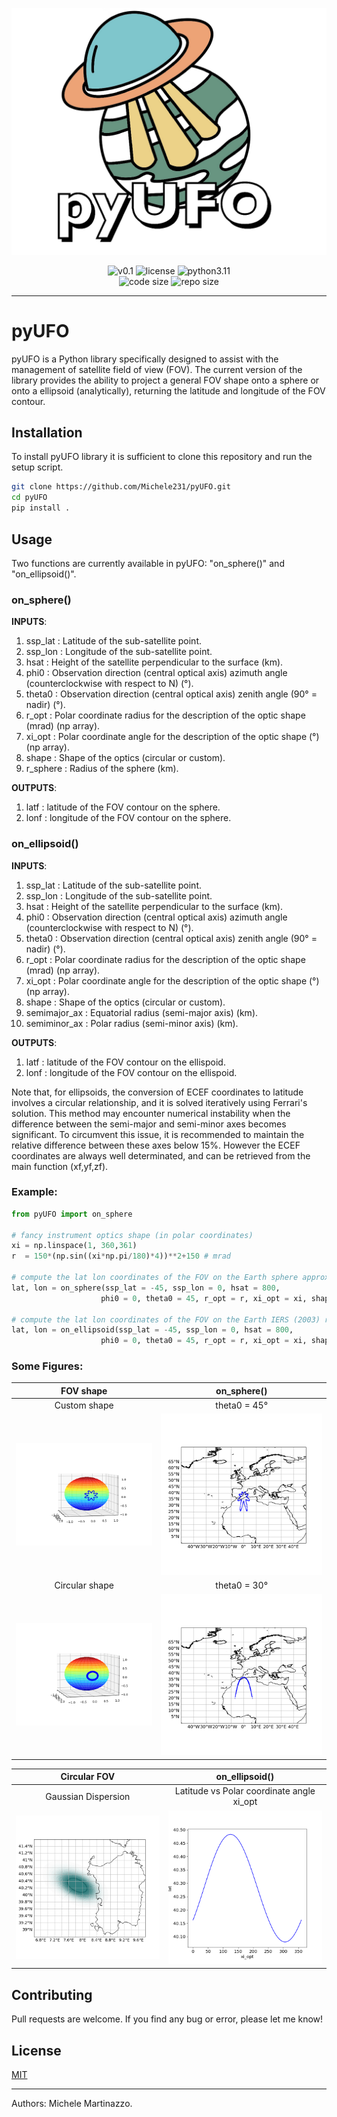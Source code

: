 ![alt text](https://github.com/Michele231/pyUFO/blob/main/figures/logo.png) 

<p align="center">
  <img title="v0.1" alt="v0.1" src="https://img.shields.io/badge/version-v0.0.1-informational?style=flat-square">
  <img title="MIT License" alt="license" src="https://img.shields.io/badge/license-MIT-informational?style=flat-square">
	<img title="python" alt="python3.11" src="https://img.shields.io/badge/python-3.11-informational?style=flat-square"><br/>
	<img title="Code size" alt="code size" src="https://img.shields.io/github/languages/code-size/Michele231/pyUFO?color=red">
	<img title="Repo size" alt="repo size" src="https://img.shields.io/github/repo-size/Michele231/pyUFO?color=red">
</p>

***

# pyUFO

pyUFO is a Python library specifically designed to assist with the management of satellite field of view (FOV). The current version of the library provides the ability to project a general FOV shape onto a sphere or onto a ellipsoid (analytically), returning the latitude and longitude of the FOV contour. 

## Installation

To install pyUFO library it is sufficient to clone this repository and run the setup script. 

```bash
git clone https://github.com/Michele231/pyUFO.git
cd pyUFO
pip install .
```

## Usage

Two functions are currently available in pyUFO: "on_sphere()" and "on_ellipsoid()".

### on_sphere()

**INPUTS**:
1. ssp_lat  : Latitude of the sub-satellite point. 
2. ssp_lon  : Longitude of the sub-satellite point.
3. hsat     : Height of the satellite perpendicular to the surface (km).
4. phi0     : Observation direction (central optical axis) azimuth angle (counterclockwise with respect to N) (°).
5. theta0   : Observation direction (central optical axis) zenith angle (90° = nadir) (°).
6. r_opt    : Polar coordinate radius for the description of the optic shape (mrad) (np array).
7. xi_opt   : Polar coordinate angle for the description of the optic shape (°) (np array).
8. shape    : Shape of the optics (circular or custom).
9. r_sphere : Radius of the sphere (km).

**OUTPUTS**:
1. latf  : latitude of the FOV contour on the sphere.
2. lonf  : longitude of the FOV contour on the sphere.

### on_ellipsoid()

**INPUTS**:
1. ssp_lat      : Latitude of the sub-satellite point. 
2. ssp_lon      : Longitude of the sub-satellite point.
3. hsat         : Height of the satellite perpendicular to the surface (km).
4. phi0         : Observation direction (central optical axis) azimuth angle (counterclockwise with respect to N) (°).
5. theta0       : Observation direction (central optical axis) zenith angle (90° = nadir) (°).
6. r_opt        : Polar coordinate radius for the description of the optic shape (mrad) (np array).
7. xi_opt       : Polar coordinate angle for the description of the optic shape (°) (np array).
8. shape        : Shape of the optics (circular or custom).
9. semimajor_ax : Equatorial radius (semi-major axis) (km).
10. semiminor_ax : Polar radius (semi-minor axis) (km).

**OUTPUTS**:
1. latf  : latitude of the FOV contour on the ellispoid.
2. lonf  : longitude of the FOV contour on the ellispoid.

Note that, for ellipsoids, the conversion of ECEF coordinates to latitude involves a circular relationship, and it is solved iteratively using Ferrari's solution. This method may encounter numerical instability when the difference between the semi-major and semi-minor axes becomes significant. To circumvent this issue, it is recommended to maintain the relative difference between these axes below 15%. However the ECEF coordinates are always well determinated, and can be retrieved from the main function (xf,yf,zf).

### Example:

```python
from pyUFO import on_sphere

# fancy instrument optics shape (in polar coordinates)
xi = np.linspace(1, 360,361)
r  = 150*(np.sin((xi*np.pi/180)*4))**2+150 # mrad

# compute the lat lon coordinates of the FOV on the Earth sphere approximation
lat, lon = on_sphere(ssp_lat = -45, ssp_lon = 0, hsat = 800, 
                    phi0 = 0, theta0 = 45, r_opt = r, xi_opt = xi, shape='custom')

# compute the lat lon coordinates of the FOV on the Earth IERS (2003) reference ellipsoid
lat, lon = on_ellipsoid(ssp_lat = -45, ssp_lon = 0, hsat = 800, 
                    phi0 = 0, theta0 = 45, r_opt = r, xi_opt = xi, shape='custom')
```

### Some Figures:

FOV shape             |  on_sphere()
:-------------------------:|:-------------------------:
Custom shape | theta0 = 45°
![alt text](https://github.com/Michele231/pyUFO/blob/main/figures/fov_geometry_custom.png)  |  ![alt text](https://github.com/Michele231/pyUFO/blob/main/figures/45d_obs_custom.png)
Circular shape | theta0 = 30°
![alt text](https://github.com/Michele231/pyUFO/blob/main/figures/fov_geometry.png "Circular shape")  |  ![alt text](https://github.com/Michele231/pyUFO/blob/main/figures/30d_obs1.png "theta0 = 30°")

Circular FOV          |  on_ellipsoid()
:-------------------------:|:-------------------------:
Gaussian Dispersion | Latitude vs Polar coordinate angle xi_opt
![alt text](https://github.com/Michele231/pyUFO/blob/main/figures/gaussian_dispersion.png)  |  ![alt text](https://github.com/Michele231/pyUFO/blob/main/figures/lat_vs_xi.png)




## Contributing

Pull requests are welcome. If you find any bug or error, please let me know!

## License

[MIT](https://choosealicense.com/licenses/mit/)

***

Authors: Michele Martinazzo.
